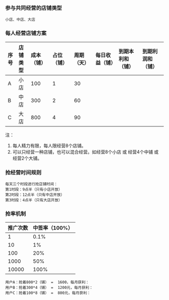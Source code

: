 ### 参与共同经营的店铺类型

```
小店、中店、大店
```

### 每人经营店铺方案

| 序号 | 店铺类型 | 成本（铺） | 占位（铺） | 周期（天） | 每日收益（铺） | 到期本利和（铺） | 到期利润和（铺） |
| :--- | :--- | :--- | :--- | :--- | :--- | :--- | :--- |
| A | 小店 | 100 | 1 | 30 |  |  |  |
| B | 中店 | 300 | 2 | 60 |  |  |  |
| C | 大店 | 800 | 4 | 90 |  |  |  |

注：

1. 每人精力有限，每人限经营8个店铺。
2. 可以只经营一种店铺，也可以混合经营。如经营8个小店 或 经营4个中铺 或 经营2个大铺。

### 抢经营时间规则

```
每天三个时段进行抢店铺时间：
第1时段：9点半（只有小店开放）
第2时段：12点半（只有中店开放）
第3时段：4点半（只有大店开放）
```

### 抢率机制

| 推广次数 | 中签率（100%） |
| :--- | :--- |
| 1 | 0.1% |
| 10 | 1% |
| 100 | 20% |
| 1000 | 50% |
| 10000 | 100% |

```
用户A：抢着800*2（铺） =  1600，每月获利：
用户B：抢着300*4（铺） =  1200元，每月获利：
用户C：抢着100*8（铺） =  800元，每月获利：
```



